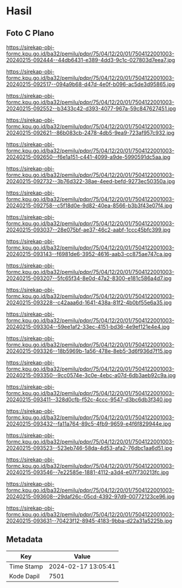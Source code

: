 # Hasil

## Foto C Plano

https://sirekap-obj-formc.kpu.go.id/ba32/pemilu/pdpr/75/04/12/20/01/7504122001003-20240215-092444--44db6431-e389-4dd3-9c1c-027803d7eea7.jpg

https://sirekap-obj-formc.kpu.go.id/ba32/pemilu/pdpr/75/04/12/20/01/7504122001003-20240215-092517--094a9b68-d47d-4e0f-b096-ac5de3d95865.jpg

https://sirekap-obj-formc.kpu.go.id/ba32/pemilu/pdpr/75/04/12/20/01/7504122001003-20240215-092552--b3433c42-d393-4077-967a-59c847627451.jpg

https://sirekap-obj-formc.kpu.go.id/ba32/pemilu/pdpr/75/04/12/20/01/7504122001003-20240215-092621--86b083cb-2478-4db5-9ea9-723af957c932.jpg

https://sirekap-obj-formc.kpu.go.id/ba32/pemilu/pdpr/75/04/12/20/01/7504122001003-20240215-092650--f6e1a151-c441-4099-a9de-5990591dc5aa.jpg

https://sirekap-obj-formc.kpu.go.id/ba32/pemilu/pdpr/75/04/12/20/01/7504122001003-20240215-092732--3b76d322-38ae-4eed-befd-9273ec50350a.jpg

https://sirekap-obj-formc.kpu.go.id/ba32/pemilu/pdpr/75/04/12/20/01/7504122001003-20240215-092758--c5f18d0e-9d82-40ea-8566-b3b3f43e07f4.jpg

https://sirekap-obj-formc.kpu.go.id/ba32/pemilu/pdpr/75/04/12/20/01/7504122001003-20240215-093037--28e075bf-ae37-46c2-aabf-1ccc45bfc399.jpg

https://sirekap-obj-formc.kpu.go.id/ba32/pemilu/pdpr/75/04/12/20/01/7504122001003-20240215-093143--f6981de6-3952-4616-aab3-cc875ae747ca.jpg

https://sirekap-obj-formc.kpu.go.id/ba32/pemilu/pdpr/75/04/12/20/01/7504122001003-20240215-093207--5fc65f34-8e0d-47a2-8300-e181c586a4d7.jpg

https://sirekap-obj-formc.kpu.go.id/ba32/pemilu/pdpr/75/04/12/20/01/7504122001003-20240215-093228--c42aaa6d-1641-438a-81f2-4b0bf55e6a35.jpg

https://sirekap-obj-formc.kpu.go.id/ba32/pemilu/pdpr/75/04/12/20/01/7504122001003-20240215-093304--59ee1af2-33ec-4151-bd36-4e9ef121e4e4.jpg

https://sirekap-obj-formc.kpu.go.id/ba32/pemilu/pdpr/75/04/12/20/01/7504122001003-20240215-093326--18b5969b-1a56-478e-8eb5-3d6f936d7f15.jpg

https://sirekap-obj-formc.kpu.go.id/ba32/pemilu/pdpr/75/04/12/20/01/7504122001003-20240215-093350--9cc0574e-3c0e-4ebc-a07d-6db3aeb92c9a.jpg

https://sirekap-obj-formc.kpu.go.id/ba32/pemilu/pdpr/75/04/12/20/01/7504122001003-20240215-093411--328d0cfb-f52c-4ccc-9547-d3bc6db3f340.jpg

https://sirekap-obj-formc.kpu.go.id/ba32/pemilu/pdpr/75/04/12/20/01/7504122001003-20240215-093432--fa11a764-89c5-4fb9-9659-e4f6f829944e.jpg

https://sirekap-obj-formc.kpu.go.id/ba32/pemilu/pdpr/75/04/12/20/01/7504122001003-20240215-093523--523eb746-58da-4d53-afa2-76dbc1aa6d51.jpg

https://sirekap-obj-formc.kpu.go.id/ba32/pemilu/pdpr/75/04/12/20/01/7504122001003-20240215-093546--7e22585e-1881-4112-a3d4-e07f730213fc.jpg

https://sirekap-obj-formc.kpu.go.id/ba32/pemilu/pdpr/75/04/12/20/01/7504122001003-20240215-093608--29daf26c-05cd-4392-97d9-00772123ce96.jpg

https://sirekap-obj-formc.kpu.go.id/ba32/pemilu/pdpr/75/04/12/20/01/7504122001003-20240215-093631--70423f12-8945-4183-9bba-d22a31a5225b.jpg


## Metadata

| Key        | Value               |
| ---------- | ------------------- |
| Time Stamp | 2024-02-17 13:05:41 |
| Kode Dapil | 7501                |



